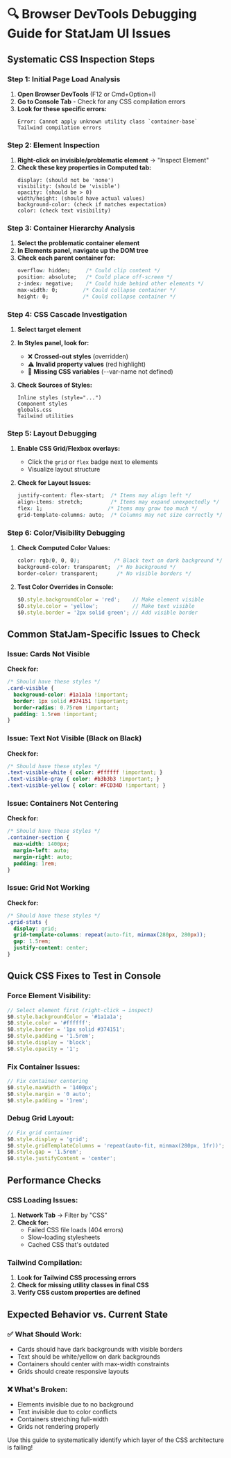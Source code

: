 # 🔍 Browser DevTools Debugging Guide for StatJam UI Issues

## **Systematic CSS Inspection Steps**

### **Step 1: Initial Page Load Analysis**
1. **Open Browser DevTools** (F12 or Cmd+Option+I)
2. **Go to Console Tab** - Check for any CSS compilation errors
3. **Look for these specific errors:**
   ```
   Error: Cannot apply unknown utility class `container-base`
   Tailwind compilation errors
   ```

### **Step 2: Element Inspection**
1. **Right-click on invisible/problematic element** → "Inspect Element"
2. **Check these key properties in Computed tab:**
   ```
   display: (should not be 'none')
   visibility: (should be 'visible')
   opacity: (should be > 0)
   width/height: (should have actual values)
   background-color: (check if matches expectation)
   color: (check text visibility)
   ```

### **Step 3: Container Hierarchy Analysis**
1. **Select the problematic container element**
2. **In Elements panel, navigate up the DOM tree**
3. **Check each parent container for:**
   ```css
   overflow: hidden;     /* Could clip content */
   position: absolute;   /* Could place off-screen */
   z-index: negative;    /* Could hide behind other elements */
   max-width: 0;        /* Could collapse container */
   height: 0;           /* Could collapse container */
   ```

### **Step 4: CSS Cascade Investigation**
1. **Select target element**
2. **In Styles panel, look for:**
   - ❌ **Crossed-out styles** (overridden)
   - ⚠️ **Invalid property values** (red highlight)
   - 🚫 **Missing CSS variables** (--var-name not defined)
   
3. **Check Sources of Styles:**
   ```
   Inline styles (style="...")
   Component styles 
   globals.css
   Tailwind utilities
   ```

### **Step 5: Layout Debugging**
1. **Enable CSS Grid/Flexbox overlays:**
   - Click the `grid` or `flex` badge next to elements
   - Visualize layout structure
   
2. **Check for Layout Issues:**
   ```css
   justify-content: flex-start;  /* Items may align left */
   align-items: stretch;         /* Items may expand unexpectedly */
   flex: 1;                     /* Items may grow too much */
   grid-template-columns: auto;  /* Columns may not size correctly */
   ```

### **Step 6: Color/Visibility Debugging**
1. **Check Computed Color Values:**
   ```css
   color: rgb(0, 0, 0);           /* Black text on dark background */
   background-color: transparent;  /* No background */
   border-color: transparent;      /* No visible borders */
   ```

2. **Test Color Overrides in Console:**
   ```javascript
   $0.style.backgroundColor = 'red';    // Make element visible
   $0.style.color = 'yellow';           // Make text visible
   $0.style.border = '2px solid green'; // Add visible border
   ```

## **Common StatJam-Specific Issues to Check**

### **Issue: Cards Not Visible**
**Check for:**
```css
/* Should have these styles */
.card-visible {
  background-color: #1a1a1a !important;
  border: 1px solid #374151 !important;
  border-radius: 0.75rem !important;
  padding: 1.5rem !important;
}
```

### **Issue: Text Not Visible (Black on Black)**
**Check for:**
```css
/* Should have these styles */
.text-visible-white { color: #ffffff !important; }
.text-visible-gray { color: #b3b3b3 !important; }
.text-visible-yellow { color: #FCD34D !important; }
```

### **Issue: Containers Not Centering**
**Check for:**
```css
/* Should have these styles */
.container-section {
  max-width: 1400px;
  margin-left: auto;
  margin-right: auto;
  padding: 1rem;
}
```

### **Issue: Grid Not Working**
**Check for:**
```css
/* Should have these styles */
.grid-stats {
  display: grid;
  grid-template-columns: repeat(auto-fit, minmax(280px, 280px));
  gap: 1.5rem;
  justify-content: center;
}
```

## **Quick CSS Fixes to Test in Console**

### **Force Element Visibility:**
```javascript
// Select element first (right-click → inspect)
$0.style.backgroundColor = '#1a1a1a';
$0.style.color = '#ffffff';
$0.style.border = '1px solid #374151';
$0.style.padding = '1.5rem';
$0.style.display = 'block';
$0.style.opacity = '1';
```

### **Fix Container Issues:**
```javascript
// Fix container centering
$0.style.maxWidth = '1400px';
$0.style.margin = '0 auto';
$0.style.padding = '1rem';
```

### **Debug Grid Layout:**
```javascript
// Fix grid container
$0.style.display = 'grid';
$0.style.gridTemplateColumns = 'repeat(auto-fit, minmax(280px, 1fr))';
$0.style.gap = '1.5rem';
$0.style.justifyContent = 'center';
```

## **Performance Checks**

### **CSS Loading Issues:**
1. **Network Tab** → Filter by "CSS"
2. **Check for:**
   - Failed CSS file loads (404 errors)
   - Slow-loading stylesheets
   - Cached CSS that's outdated

### **Tailwind Compilation:**
1. **Look for Tailwind CSS processing errors**
2. **Check for missing utility classes in final CSS**
3. **Verify CSS custom properties are defined**

## **Expected Behavior vs. Current State**

### **✅ What Should Work:**
- Cards should have dark backgrounds with visible borders
- Text should be white/yellow on dark backgrounds  
- Containers should center with max-width constraints
- Grids should create responsive layouts

### **❌ What's Broken:**
- Elements invisible due to no background
- Text invisible due to color conflicts
- Containers stretching full-width
- Grids not rendering properly

Use this guide to systematically identify which layer of the CSS architecture is failing!